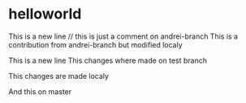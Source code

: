 # helloworld

This is a new line // this is just a comment on andrei-branch
This is a contribution from andrei-branch but modified localy

This is a new line
This changes where made on test branch

This changes are made localy

And this on master
